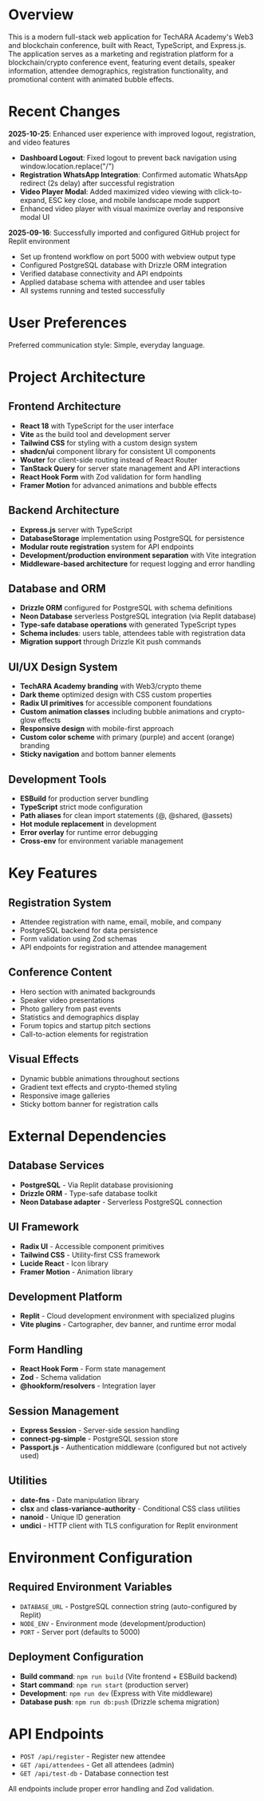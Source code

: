 # Overview

This is a modern full-stack web application for TechARA Academy's Web3 and blockchain conference, built with React, TypeScript, and Express.js. The application serves as a marketing and registration platform for a blockchain/crypto conference event, featuring event details, speaker information, attendee demographics, registration functionality, and promotional content with animated bubble effects.

# Recent Changes

**2025-10-25**: Enhanced user experience with improved logout, registration, and video features
- **Dashboard Logout**: Fixed logout to prevent back navigation using window.location.replace("/")
- **Registration WhatsApp Integration**: Confirmed automatic WhatsApp redirect (2s delay) after successful registration
- **Video Player Modal**: Added maximized video viewing with click-to-expand, ESC key close, and mobile landscape mode support
- Enhanced video player with visual maximize overlay and responsive modal UI

**2025-09-16**: Successfully imported and configured GitHub project for Replit environment
- Set up frontend workflow on port 5000 with webview output type
- Configured PostgreSQL database with Drizzle ORM integration
- Verified database connectivity and API endpoints
- Applied database schema with attendee and user tables
- All systems running and tested successfully

# User Preferences

Preferred communication style: Simple, everyday language.

# Project Architecture

## Frontend Architecture
- **React 18** with TypeScript for the user interface
- **Vite** as the build tool and development server
- **Tailwind CSS** for styling with a custom design system
- **shadcn/ui** component library for consistent UI components
- **Wouter** for client-side routing instead of React Router
- **TanStack Query** for server state management and API interactions
- **React Hook Form** with Zod validation for form handling
- **Framer Motion** for advanced animations and bubble effects

## Backend Architecture
- **Express.js** server with TypeScript
- **DatabaseStorage** implementation using PostgreSQL for persistence
- **Modular route registration** system for API endpoints
- **Development/production environment separation** with Vite integration
- **Middleware-based architecture** for request logging and error handling

## Database and ORM
- **Drizzle ORM** configured for PostgreSQL with schema definitions
- **Neon Database** serverless PostgreSQL integration (via Replit database)
- **Type-safe database operations** with generated TypeScript types
- **Schema includes**: users table, attendees table with registration data
- **Migration support** through Drizzle Kit push commands

## UI/UX Design System
- **TechARA Academy branding** with Web3/crypto theme
- **Dark theme** optimized design with CSS custom properties
- **Radix UI primitives** for accessible component foundations
- **Custom animation classes** including bubble animations and crypto-glow effects
- **Responsive design** with mobile-first approach
- **Custom color scheme** with primary (purple) and accent (orange) branding
- **Sticky navigation** and bottom banner elements

## Development Tools
- **ESBuild** for production server bundling
- **TypeScript** strict mode configuration
- **Path aliases** for clean import statements (@, @shared, @assets)
- **Hot module replacement** in development
- **Error overlay** for runtime error debugging
- **Cross-env** for environment variable management

# Key Features

## Registration System
- Attendee registration with name, email, mobile, and company
- PostgreSQL backend for data persistence
- Form validation using Zod schemas
- API endpoints for registration and attendee management

## Conference Content
- Hero section with animated backgrounds
- Speaker video presentations
- Photo gallery from past events
- Statistics and demographics display
- Forum topics and startup pitch sections
- Call-to-action elements for registration

## Visual Effects
- Dynamic bubble animations throughout sections
- Gradient text effects and crypto-themed styling
- Responsive image galleries
- Sticky bottom banner for registration calls

# External Dependencies

## Database Services
- **PostgreSQL** - Via Replit database provisioning
- **Drizzle ORM** - Type-safe database toolkit
- **Neon Database adapter** - Serverless PostgreSQL connection

## UI Framework
- **Radix UI** - Accessible component primitives
- **Tailwind CSS** - Utility-first CSS framework
- **Lucide React** - Icon library
- **Framer Motion** - Animation library

## Development Platform
- **Replit** - Cloud development environment with specialized plugins
- **Vite plugins** - Cartographer, dev banner, and runtime error modal

## Form Handling
- **React Hook Form** - Form state management
- **Zod** - Schema validation
- **@hookform/resolvers** - Integration layer

## Session Management
- **Express Session** - Server-side session handling
- **connect-pg-simple** - PostgreSQL session store
- **Passport.js** - Authentication middleware (configured but not actively used)

## Utilities
- **date-fns** - Date manipulation library
- **clsx** and **class-variance-authority** - Conditional CSS class utilities
- **nanoid** - Unique ID generation
- **undici** - HTTP client with TLS configuration for Replit environment

# Environment Configuration

## Required Environment Variables
- `DATABASE_URL` - PostgreSQL connection string (auto-configured by Replit)
- `NODE_ENV` - Environment mode (development/production)
- `PORT` - Server port (defaults to 5000)

## Deployment Configuration
- **Build command**: `npm run build` (Vite frontend + ESBuild backend)
- **Start command**: `npm run start` (production server)
- **Development**: `npm run dev` (Express with Vite middleware)
- **Database push**: `npm run db:push` (Drizzle schema migration)

# API Endpoints

- `POST /api/register` - Register new attendee
- `GET /api/attendees` - Get all attendees (admin)
- `GET /api/test-db` - Database connection test

All endpoints include proper error handling and Zod validation.